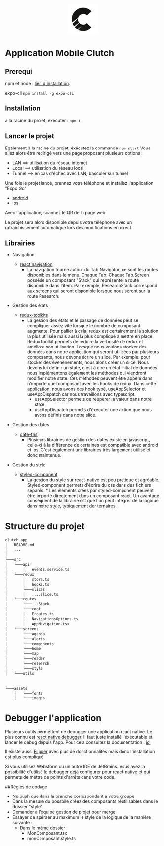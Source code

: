 <p align="center">
  <img width="100" height="100" src="./assets/images/clutch/Clutch_icon_1.png">
</p>

# Application Mobile Clutch

## Prerequi

npm et node : [lien d'installation](https://nodejs.org/fr/).

expo-cli
`npm install -g expo-cli`

## Installation

à la racine du projet, éxécuter : `npm i`

## Lancer le projet

Egalement à la racine du projet, éxécutez la commande `npm start`
Vous allez alors être redirigé vers une page proposant plusieurs options :

- LAN ==> utilisation du réseau internet
- Local ==> utilisation du réseau local
- Tunnel ==> en cas d'échec avec LAN, basculer sur tunnel

Une fois le projet lancé, prennez votre téléphone et installez l'application "Expo Go"

- [android](https://play.google.com/store/apps/details?id=host.exp.exponent&hl=fr&gl=US)
- [ios](https://apps.apple.com/fr/app/expo-go/id982107779)

Avec l'application, scannez le QR de la page web.

Le projet sera alors disponible depuis votre téléphone avec un rafraichissement automatique lors des modifications en direct.

## Librairies

- Navigation

  - [react navigation](https://reactnavigation.org/)
    - La navigation tourne autour du Tab.Navigator, ce sont les routes disponibles dans le menu.
      Chaque Tab. Chaque Tab.Screen possède un composant "Stack" qui représente la route disponible dans l'item.
      Par exemple, ResearchStack correspond aux screens qui seront disponible lorsque nous seront sur la route Research.

- Gestion des états
  - [redux-toolkits](https://redux-toolkit.js.org/)
    - La gestion des états et le passage de données peut se compliquer assez vite lorsque le nombre de composant augmente.
      Pour pallier à cela, redux est certainement la solution la plus utilisée mais aussi la plus compliqué à mettre en place.
      Redux toolkit permets de réduire la verbosité de redux et améliore son utilisation.
      Lorsque nous voulons stocker des données dans notre application qui seront utilisées par plusieurs composants, nous devons écrire un slice.
      Par exemple: pour stocker des évènenements, nous alons créer un slice. Nous devons lui définir un state, c'est à dire un état initial de données.
      nous implémentons également les méthodes qui viendront modifier notre state. Ces méthodes peuvent être appelé dans n'importe quel composant avec les hooks de redux.
      Dans cette application, nous avons des hook typé, useAppSelector et useAppDispatch car nous travaillons avec typescript.
      - useAppSelector permets de réupérer la valeur dans notre state
      - useAppDispatch permets d'éxécuter une action que nous avons définis dans notre slice.
- Gestion des dates
  - [date-fns](https://date-fns.org/)
    - Plusieurs librairies de gestion des dates existe en javascript, celle-ci à la différence de certaines est compatible avec android et ios.
      C'est également une librairies très largement utilisé et donc maintenue.
- Gestion du style
  - [styled-component](https://styled-components.com/)
    - La gestion du style sur react-native est peu pratique et agréable. Styled-component permets d'écrire du css dans des fichiers séparés. \*
      Les éléments crées par styled-component peuvent être importé directement dans un composant react. Un avantage conséquent de la librairie est que l'on peut intégrer de la logique dans notre style, typiquement der ternaires.

# Structure du projet

```
clutch_app
│   README.md
│   ...
│
└───src
│   └───api
│       │   events.service.ts
│   └───redux
│       │   store.ts
│       │   hooks.ts
│       └───slices
│       │   ....slice.ts
│   └───routes
│       └───...Stack
│       └───root
│       │   Eroutes.ts
│       │   NavigationsOptions.ts
│       │   AppNavigation.tsx
│   └───screens
│       └───agenda
│       └───alerts
│       └───components
│       └───home
│       └───map
│       └───reader
│       └───research
│       └───style
│   └───utils


└───assets
    │   └───fonts
    │   └───images
```

# Debugger l'application

Plusieurs outils permettent de debugger une application react native. Le plus connu est [react native debugger](https://github.com/jhen0409/react-native-debugger). Il faut juste installé l'éxécutable et lancer le debug depuis l'app. Pour cela consultez la documentation : [ici](https://reactnative.dev/docs/debugging)

Il existe aussi [Flipper](https://fbflipper.com/) avec plus de donctionnalités mais donc l'installation est plus compliqué

Si vous utilisez Webstorm ou un autre IDE de JetBrains. Vous avez la possibilité d'utilisé le debugger déjà configurer pour react-native et qui permets de mettre de points d'arrêts dans votre code.

##Règles de codage

- Ne push que dans la branche correspondant a votre groupe
- Dans la mesure du possbile créez des composants réutilisables dans le dossier "style"
- Demander a l'équipe gestion de projet pour merge
- Essayer de spéraer au maximum le style de la logique de la manière suivante :
  - Dans le même dossier :
    - MonComposant.tsx
    - monComposant.style.ts
